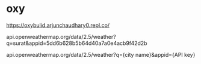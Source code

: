 # oxy

https://oxybulid.arjunchaudhary0.repl.co/




api.openweathermap.org/data/2.5/weather?q=surat&appid=5dd6b628b5b64d40a7a0e4acb9f42d2b

api.openweathermap.org/data/2.5/weather?q={city name}&appid={API key}
